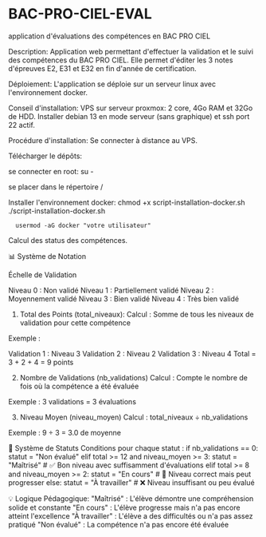 # BAC-PRO-CIEL-EVAL

application d'évaluations des compétences en BAC PRO CIEL

Description:
Application web permettant d'effectuer la validation et le suivi des compétences du
BAC PRO CIEL. Elle permet d'éditer les 3 notes d'épreuves E2, E31 et E32 en fin d'année
de certification.

Déploiement:
L'application se déploie sur un serveur linux avec l'environnement docker.

Conseil d'installation:
VPS sur serveur proxmox: 2 core, 4Go RAM et 32Go de HDD.
Installer debian 13 en mode serveur (sans graphique) et ssh port 22 actif.

Procédure d'installation:
Se connecter à distance au VPS.

Télécharger le dépôts:

se connecter en root: su -

se placer dans le répertoire /

Installer l'environnement docker:
      chmod +x script-installation-docker.sh
      ./script-installation-docker.sh

      usermod -aG docker "votre utilisateur"




Calcul des status des compétences.

📊 Système de Notation

Échelle de Validation

Niveau 0 : Non validé
Niveau 1 : Partiellement validé
Niveau 2 : Moyennement validé
Niveau 3 : Bien validé
Niveau 4 : Très bien validé

1. Total des Points (total_niveaux):
Calcul : Somme de tous les niveaux de validation pour cette compétence

Exemple :

Validation 1 : Niveau 3
Validation 2 : Niveau 2
Validation 3 : Niveau 4
Total = 3 + 2 + 4 = 9 points

2. Nombre de Validations (nb_validations)
Calcul : Compte le nombre de fois où la compétence a été évaluée

Exemple : 3 validations = 3 évaluations

3. Niveau Moyen (niveau_moyen)
Calcul : total_niveaux ÷ nb_validations

Exemple : 9 ÷ 3 = 3.0 de moyenne

🎯 Système de Statuts
Conditions pour chaque statut :
        if nb_validations == 0:
            statut = "Non évalué"
        elif total >= 12 and niveau_moyen >= 3:
            statut = "Maîtrisé"        # ✅ Bon niveau avec suffisamment d'évaluations
        elif total >= 8 and niveau_moyen >= 2:
            statut = "En cours"        # 🔄 Niveau correct mais peut progresser
        else:
            statut = "À travailler"    # ❌ Niveau insuffisant ou peu évalué

💡 Logique Pédagogique:
"Maîtrisé" : L'élève démontre une compréhension solide et constante
"En cours" : L'élève progresse mais n'a pas encore atteint l'excellence
"À travailler" : L'élève a des difficultés ou n'a pas assez pratiqué
"Non évalué" : La compétence n'a pas encore été évaluée            
